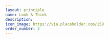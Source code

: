 ```yaml
---
layout: principle
name: Look & Think
description:
icon_image: https://via.placeholder.com/150
order_number: 2
---
```


